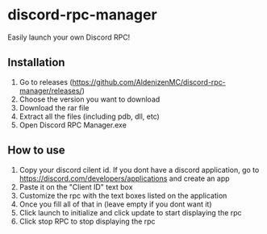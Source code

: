 # discord-rpc-manager
Easily launch your own Discord RPC!

## Installation

1. Go to releases (https://github.com/AldenizenMC/discord-rpc-manager/releases/)
2. Choose the version you want to download
3. Download the rar file
4. Extract all the files (including pdb, dll, etc)
5. Open Discord RPC Manager.exe

## How to use

1. Copy your discord cilent id. If you dont have a discord application, go to https://discord.com/developers/applications and create an app
2. Paste it on the "Client ID" text box
3. Customize the rpc with the text boxes listed on the application
4. Once you fill all of that in (leave empty if you dont want it) 
5. Click launch to initialize and click update to start displaying the rpc
6. Click stop RPC to stop displaying the rpc
